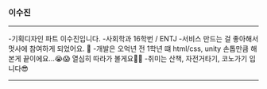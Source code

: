 ### 이수진

---

-기획디자인 파트 이수진입니다.
-사회학과 16학번 / ENTJ
-서비스 만드는 걸 좋아해서 멋사에 참여하게 되었어요. 🙌
-개발은 오억년 전 1학년 떄 html/css, unity 손톱만큼 해본게 끝이에요...😭😱 열심히 따라가 볼게요🏃‍♀️
-취미는 산책, 자전거타기, 코노가기 입니다😎

---
